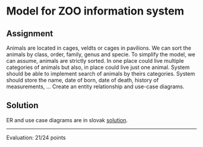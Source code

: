 # Model for ZOO information system
## Assignment
Animals are located in cages, veldts or cages in pavilions.
We can sort the animals by class, order, family, genus and specie. To simplify the model, we can assume, animals are
strictly sorted. In one place could live multiple categories of animals but also, in place could live just one animal.
System should be able to implement search of animals by theirs categories. System should store the name, date of born,
date of death, history of measurements, ...
Create an entity relationship and use-case diagrams.

## Solution
ER and use case diagrams are in slovak [solution](xdobro23.pdf).

---
Evaluation: 21/24 points


